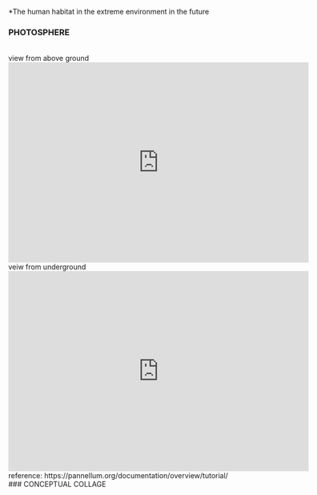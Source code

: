 *The human habitat in the extreme environment in the future
<br>
### PHOTOSPHERE 
<br>
 view from above ground
<iframe width="600" height="400" allowfullscreen style="border-style:none;" src="https://cdn.pannellum.org/2.5/pannellum.htm#panorama=https%3A//yuning-yao.github.io/Architecture-Profolio/image/11.jpg&autoLoad=true"></iframe>
<br>
 veiw from underground
<iframe width="600" height="400" allowfullscreen style="border-style:none;" src="https://cdn.pannellum.org/2.5/pannellum.htm#panorama=https%3A//yuning-yao.github.io/Architecture-Profolio/image/10.jpg&autoLoad=true"></iframe>
<br>
reference:
https://pannellum.org/documentation/overview/tutorial/
<br>
### CONCEPTUAL COLLAGE
<https://yuning-yao.github.io/Architecture-Profolio/image/Yuning(Lyla)_Yao_Assignment 2.GIF>
